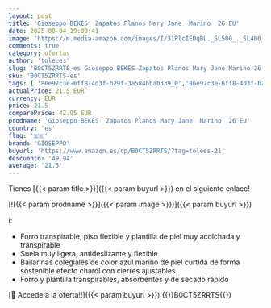 ```yaml
---
layout: post
title: 'Gioseppo BEKES  Zapatos Planos Mary Jane  Marino  26 EU'
date: 2025-08-04 19:09:41
image: 'https://m.media-amazon.com/images/I/31PlcIEDqBL._SL500_._SL400_.jpg'
comments: true
category: ofertas
author: 'tole.es'
slug: 'B0CT5ZRRTS-es Gioseppo BEKES Zapatos Planos Mary Jane Marino 26 EU'
sku: 'B0CT5ZRRTS-es'
tags: [ '86e97c3e-6ff8-4d3f-b29f-3a584bbab339_0','86e97c3e-6ff8-4d3f-b29f-3a584bbab339_1201','Amazon Fashion Outlet','Arborist Merchandising Root','Custom Stores','Gioseppo','Girls','Moda','Moda Niña','Self Service','Special Features Stores','Zapatos bailarina para niña','Zapatos de niña','c8538d25-3af9-48d3-aeff-5f3ce5572a36_0','c8538d25-3af9-48d3-aeff-5f3ce5572a36_2801','gioseppo','zapatos','🇪🇸', ]
actualPrice: 21.5 EUR
currency: EUR
price: 21.5
comparePrice: 42.95 EUR
prodname: 'Gioseppo BEKES  Zapatos Planos Mary Jane  Marino  26 EU'
country: 'es'
flag: '🇪🇸'
brand: 'GIOSEPPO'
buyurl: 'https://www.amazon.es/dp/B0CT5ZRRTS/?tag=tolees-21'
descuento: '49.94'
average: '21.5'
---
```


Tienes [{{< param title >}}]({{< param buyurl >}}) en el siguiente enlace!

[![{{< param prodname >}}]({{< param image >}})]({{< param buyurl >}})

ℹ️:

- Forro transpirable, piso flexible y plantilla de piel muy acolchada y transpirable
- Suela muy ligera, antideslizante y flexible
- Bailarinas colegiales de color azul marino de piel curtida de forma sostenible efecto charol con cierres ajustables
- Forro y plantilla transpirables, absorbentes y de secado rápido

[🛒 Accede a la oferta!!]({{< param buyurl >}})
{{<world>}}B0CT5ZRRTS{{</world>}}
